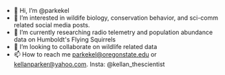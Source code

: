 - 👋 Hi, I’m @parkekel
- 👀 I’m interested in wildife biology, conservation behavior, and sci-comm related social media posts.
- 🌱 I’m currently researching radio telemetry and population abundance data on Humboldt's Flying Squirrels
- 💞️ I’m looking to collaborate on wildlife related data
- 📫 How to reach me parkekel@oregonstate.edu or kellanparker@yahoo.com. Insta: @kellan_thescientist

<!---
parkekel/parkekel is a ✨ special ✨ repository because its `README.md` (this file) appears on your GitHub profile.
You can click the Preview link to take a look at your changes.
--->
